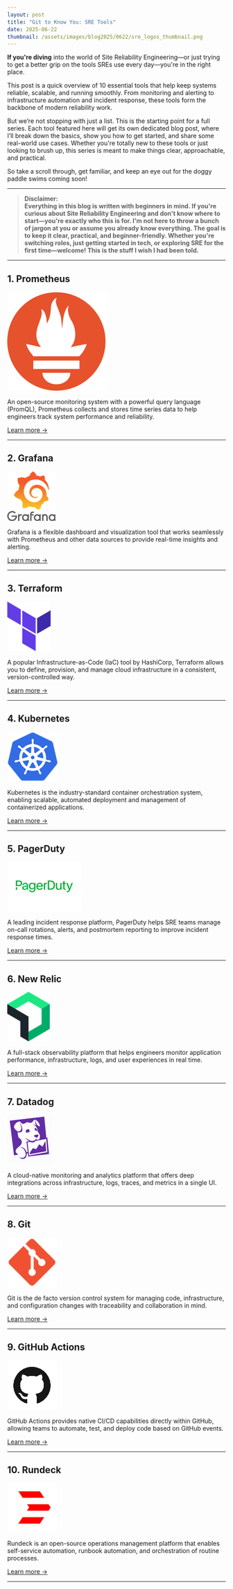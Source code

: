 ```yaml
---
layout: post
title: "Git to Know You: SRE Tools"
date: 2025-06-22
thumbnail: /assets/images/blog2025/0622/sre_logos_thumbnail.png
---
```


**If you're diving** into the world of Site Reliability Engineering—or just trying to get a better grip on the tools SREs use every day—you're in the right place.

This post is a quick overview of 10 essential tools that help keep systems reliable, scalable, and running smoothly. From monitoring and alerting to infrastructure automation and incident response, these tools form the backbone of modern reliability work.

But we’re not stopping with just a list. This is the starting point for a full series. Each tool featured here will get its own dedicated blog post, where I’ll break down the basics, show you how to get started, and share some real-world use cases. Whether you're totally new to these tools or just looking to brush up, this series is meant to make things clear, approachable, and practical.

So take a scroll through, get familiar, and keep an eye out for the doggy paddle swims coming soon!

---

> 
> **Disclaimer:  
> Everything in this blog is written with beginners in mind. If you're curious about Site Reliability Engineering and don't know where to start—you're exactly who this is for. I'm not here to throw a bunch of jargon at you or assume you already know everything. The goal is to keep it clear, practical, and beginner-friendly. Whether you're switching roles, just getting started in tech, or exploring SRE for the first time—welcome! This is the stuff I wish I had been told.**
> 

---

## 1. Prometheus

![Prometheus Logo](/assets/images/blog2025/0622/Prometheus_software_logo.svg)

An open-source monitoring system with a powerful query language (PromQL), Prometheus collects and stores time series data to help engineers track system performance and reliability.

[Learn more →](https://prometheus.io)

---

## 2. Grafana

![Grafana Logo](/assets/images/blog2025/0622/Grafana_logo.png)

Grafana is a flexible dashboard and visualization tool that works seamlessly with Prometheus and other data sources to provide real-time insights and alerting.

[Learn more →](https://grafana.com)

---

## 3. Terraform

![Terraform Logo](/assets/images/blog2025/0622/terraform-icon.png)

A popular Infrastructure-as-Code (IaC) tool by HashiCorp, Terraform allows you to define, provision, and manage cloud infrastructure in a consistent, version-controlled way.

[Learn more →](https://www.terraform.io)

---

## 4. Kubernetes

![Kubernetes Logo](/assets/images/blog2025/0622/Kubernetes_logo_without_workmark.png)

Kubernetes is the industry-standard container orchestration system, enabling scalable, automated deployment and management of containerized applications.

[Learn more →](https://kubernetes.io)

---

## 5. PagerDuty

![PagerDuty Logo](/assets/images/blog2025/0622/PagerDuty-Logo.png)

A leading incident response platform, PagerDuty helps SRE teams manage on-call rotations, alerts, and postmortem reporting to improve incident response times.

[Learn more →](https://www.pagerduty.com)

---

## 6. New Relic

![New Relic Logo](/assets/images/blog2025/0622/new-relic.png)

A full-stack observability platform that helps engineers monitor application performance, infrastructure, logs, and user experiences in real time.

[Learn more →](https://newrelic.com)

---

## 7. Datadog

![Datadog Logo](/assets/images/blog2025/0622/datadog.png)

A cloud-native monitoring and analytics platform that offers deep integrations across infrastructure, logs, traces, and metrics in a single UI.

[Learn more →](https://www.datadoghq.com)

---

## 8. Git

![Git Logo](/assets/images/blog2025/0622/Git_icon.png)

Git is the de facto version control system for managing code, infrastructure, and configuration changes with traceability and collaboration in mind.

[Learn more →](https://git-scm.com)

---

## 9. GitHub Actions

![GitHub Actions Logo](/assets/images/blog2025/0622/GitHub-Mark.png)

GitHub Actions provides native CI/CD capabilities directly within GitHub, allowing teams to automate, test, and deploy code based on GitHub events.

[Learn more →](https://github.com/features/actions)

---

## 10. Rundeck

![Rundeck Logo](/assets/images/blog2025/0622/rundeck_logo_white.png)

Rundeck is an open-source operations management platform that enables self-service automation, runbook automation, and orchestration of routine processes.

[Learn more →](https://www.rundeck.com)

---
